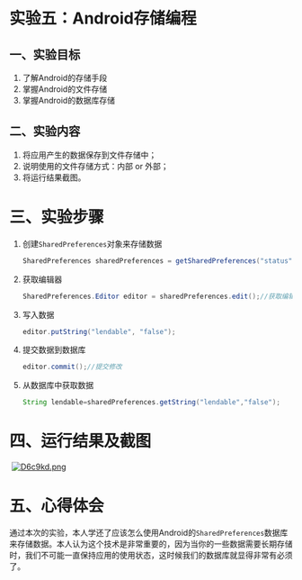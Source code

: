 # 实验五：Android存储编程

## 一、实验目标

1. 了解Android的存储手段
2. 掌握Android的文件存储
3. 掌握Android的数据库存储

## 二、实验内容

1. 将应用产生的数据保存到文件存储中；
2. 说明使用的文件存储方式：内部 or 外部；
3. 将运行结果截图。

# 三、实验步骤

1. 创建`SharedPreferences`对象来存储数据

   ```java
   SharedPreferences sharedPreferences = getSharedPreferences("status", Context.MODE_PRIVATE);
   ```

2. 获取编辑器

   ```java
   SharedPreferences.Editor editor = sharedPreferences.edit();//获取编辑器
   ```

3. 写入数据

   ```java
   editor.putString("lendable", "false");
   ```

4. 提交数据到数据库

   ```java
   editor.commit();//提交修改
   ```

5. 从数据库中获取数据

   ```java
   String lendable=sharedPreferences.getString("lendable","false");
   ```

# 四、运行结果及截图

​	[![D6c9kd.png](https://s3.ax1x.com/2020/11/29/D6c9kd.png)](https://imgchr.com/i/D6c9kd)

# 五、心得体会

通过本次的实验，本人学还了应该怎么使用Android的`SharedPreferences`数据库来存储数据。本人认为这个技术是非常重要的，因为当你的一些数据需要长期存储时，我们不可能一直保持应用的使用状态，这时候我们的数据库就显得非常有必须了。